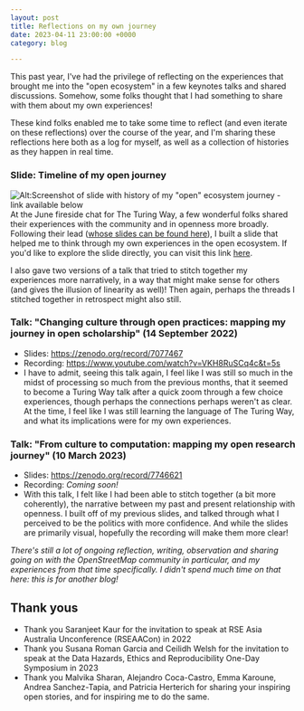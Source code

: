 ```yaml
---
layout: post
title: Reflections on my own journey
date: 2023-04-11 23:00:00 +0000
category: blog

---
```

This past year, I've had the privilege of reflecting on the experiences that brought me into the "open ecosystem" in a few keynotes talks and shared discussions. Somehow, some folks thought that I had something to share with them about my own experiences! 

These kind folks enabled me to take some time to reflect (and even iterate on these reflections) over the course of the year, and I'm sharing these reflections here both as a log for myself, as well as a collection of histories as they happen in real time.

### Slide: Timeline of my open journey
![Alt:Screenshot of slide with history of my "open" ecosystem journey - link available below](https://hackmd.io/_uploads/B1QHDnoon.png)
At the June fireside chat for The Turing Way, a few wonderful folks shared their experiences with the community and in openness more broadly. Following their lead ([whose slides can be found here](https://docs.google.com/presentation/d/1qjBRS1-c41gLaf8kMm4pcwhoGLgHG-YrwTqrsEtn8pg/edit#slide=id.g13aa358dfea_0_713!)), I built a slide that helped me to think through my own experiences in the open ecosystem. If you'd like to explore the slide directly, you can visit this link [here](https://docs.google.com/presentation/d/1JvoJ7-QY8xipr4fsKheNEg3X5nAQ56bEL5H27jNA_pM/edit?usp=sharing).

I also gave two versions of a talk that tried to stitch together my experiences more narratively, in a way that might make sense for others (and gives the illusion of linearity as well)! Then again, perhaps the threads I stitched together in retrospect might also still.

### Talk: "Changing culture through open practices: mapping my journey in open scholarship" (14 September 2022)
- Slides: https://zenodo.org/record/7077467
- Recording: https://www.youtube.com/watch?v=VKH8RuSCq4c&t=5s
- I have to admit, seeing this talk again, I feel like I was still so much in the midst of processing so much from the previous months, that it seemed to become a Turing Way talk after a quick zoom through a few choice experiences, though perhaps the connections perhaps weren't as clear. At the time, I feel like I was still learning the language of The Turing Way, and what its implications were for my own experiences.

### Talk: "From culture to computation: mapping my open research journey" (10 March 2023)
- Slides: https://zenodo.org/record/7746621
- Recording: _Coming soon!_
- With this talk, I felt like I had been able to stitch together (a bit more coherently), the narrative between my past and present relationship with openness. I built off of my previous slides, and talked through what I perceived to be the politics with more confidence. And while the slides are primarily visual, hopefully the recording will make them more clear! 

*There's still a lot of ongoing reflection, writing, observation and sharing going on with the OpenStreetMap community in particular, and my experiences from that time specifically. I didn't spend much time on that here: this is for another blog!*

## Thank yous
- Thank you Saranjeet Kaur for the invitation to speak at RSE Asia Australia Unconference (RSEAACon) in 2022
- Thank you Susana Roman Garcia and Ceilidh Welsh for the invitation to speak at the Data Hazards, Ethics and Reproducibility One-Day Symposium in 2023
- Thank you Malvika Sharan, Alejandro Coca-Castro, Emma Karoune, Andrea Sanchez-Tapia, and Patricia Herterich for sharing your inspiring open stories, and for inspiring me to do the same.